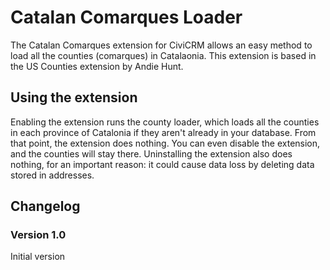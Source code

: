 # Catalan Comarques Loader

The Catalan Comarques extension for CiviCRM allows an easy method to load all the
counties (comarques) in Catalaonia.  This extension is based in the US Counties
extension by Andie Hunt.

## Using the extension

Enabling the extension runs the county loader, which loads all the counties in
each province of Catalonia if they aren't already in your database.  From that
point, the extension does nothing.  You can even disable the extension, and the
counties will stay there.  Uninstalling the extension also does nothing, for an
important reason: it could cause data loss by deleting data stored in addresses.

## Changelog

### Version 1.0

Initial version
